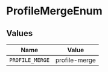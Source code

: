 # ProfileMergeEnum


## Values

| Name            | Value           |
| --------------- | --------------- |
| `PROFILE_MERGE` | profile-merge   |